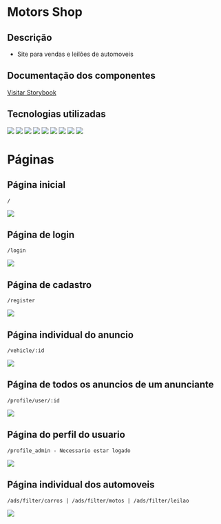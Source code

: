 # Motors Shop

## Descrição

- Site para vendas e leilões de automoveis

## Documentação dos componentes

<a href="https://631b7f13742c045d38ca59b5-agouylpfmm.chromatic.com/?path=/story/button-button--primary" target="blank"> Visitar Storybook </a>

## Tecnologias utilizadas

<div display="flex">
<img src="https://img.shields.io/badge/react-%2320232a.svg?style=for-the-badge&logo=react&logoColor=%2361DAFB"/>
<img src="https://img.shields.io/badge/typescript-%23007ACC.svg?style=for-the-badge&logo=typescript&logoColor=white"/>
<img src="https://img.shields.io/badge/styled--components-DB7093?style=for-the-badge&logo=styled-components&logoColor=white"/>
<img src="https://img.shields.io/badge/axios-black?style=for-the-badge&logo=axios&logoColor=white"/>
<img src="https://img.shields.io/badge/context%20api-purple?style=for-the-badge&logo=context&logoColor=white"/>
<img src="https://img.shields.io/badge/React_Router-CA4245?style=for-the-badge&logo=react-router&logoColor=white"/>
<img src="https://img.shields.io/badge/React%20Hook%20Form-%23EC5990.svg?style=for-the-badge&logo=reacthookform&logoColor=white"/>
<img src="https://img.shields.io/badge/-Storybook-FF4785?style=for-the-badge&logo=storybook&logoColor=white"/>
<img src="https://img.shields.io/badge/vercel-%23000000.svg?style=for-the-badge&logo=vercel&logoColor=white"/>
</div>

# Páginas

## Página inicial 
```/```

<img src="https://i.postimg.cc/k460Mp6C/Captura-de-tela-de-2022-09-09-14-19-47.png"/>

## Página de login
```/login```

<img src="https://i.postimg.cc/SKrs7jDR/Captura-de-tela-de-2022-09-09-14-22-57.png"/>

## Página de cadastro
```/register```

<img src="https://i.postimg.cc/G2Tp0zb8/Captura-de-tela-de-2022-09-09-14-24-28.png"/>

## Página individual do anuncio
```/vehicle/:id```

<img src="https://i.postimg.cc/brKkcsX8/Captura-de-tela-de-2022-09-09-14-27-36.png"/>

## Página de todos os anuncios de um anunciante
```/profile/user/:id```

<img src="https://i.postimg.cc/tgxgw2q1/Captura-de-tela-de-2022-09-09-14-30-16.png"/>

## Página do perfil do usuario
```/profile_admin - Necessario estar logado```

<img src="https://i.postimg.cc/QdjPRtjc/Captura-de-tela-de-2022-09-09-14-31-31.png"/>

## Página individual dos automoveis
```/ads/filter/carros | /ads/filter/motos | /ads/filter/leilao```

<img src="https://i.postimg.cc/xd8mCWvc/Captura-de-tela-de-2022-09-09-14-38-02.png"/>

